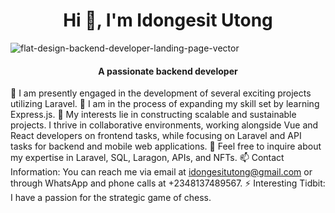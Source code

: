 <h1 align="center"> Hi 👋, I'm Idongesit Utong </h1>

<!--
**Bethesida/bethesida** is a ✨ _special_ ✨ repository because its `README.md` (this file) appears on your GitHub profile.
--->
![flat-design-backend-developer-landing-page-vector](https://user-images.githubusercontent.com/45596363/189547661-765f5683-6ea5-4447-9895-8ca42c6c7aa2.jpg)

<h4 align="center"> A passionate backend developer  </h4>



🔭 I am presently engaged in the development of several exciting projects utilizing Laravel.
🌱 I am in the process of expanding my skill set by learning Express.js.
👯 My interests lie in constructing scalable and sustainable projects. I thrive in collaborative environments, working alongside Vue and React developers on frontend tasks, while focusing on Laravel and API tasks for backend and mobile web applications.
💬 Feel free to inquire about my expertise in Laravel, SQL, Laragon, APIs, and NFTs.
📫 Contact Information: You can reach me via email at idongesitutong@gmail.com or through WhatsApp and phone calls at +2348137489567.
⚡ Interesting Tidbit: I have a passion for the strategic game of chess.

